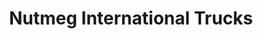---
title: "Nutmeg International Trucks"
url: /franklin/nutmeg-international-trucks/
shop: Autohaus
---